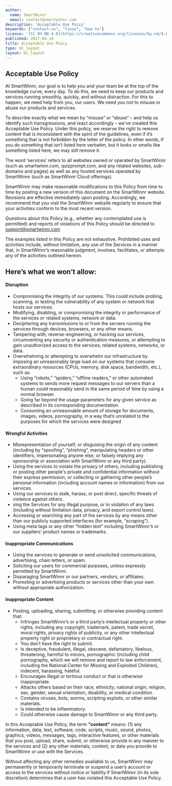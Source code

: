 ```yaml
---
author:
  name: SmartWinnr
  email: contact@smartwinnr.com
description: 'Acceptable Use Poicy'
keywords: ["contact-us", "linux", "how to"]
license: '[CC BY-ND 4.0](https://creativecommons.org/licenses/by-nd/4.0)'
published: 2017-04-14
title: Acceptable Use Poicy
type: ml_layout
layout: ml_layout
---
```


<section>
  <div class="ml-this-tile padding50 ml-margin-top-sections ml-margin-top20">
    <div class="row ml_top_container ml-prodfeaturerow ml-margin-top50">
      <!-- <div class="col-md-12"> -->
        <h1>Acceptable Use Policy</h1>
        <p class="ml_body_text_black ml-margin-left20">
          At SmartWinnr, our goal is to help you and your team be at the top of the knowledge curve, every day. To do this, we need to keep our products and services running smoothly, quickly, and without distraction. For this to happen, we need help from you,
          our users. We need you not to misuse or abuse our products and services.
        </p>
        <p class="ml_body_text_black ml-margin-left20">
          To describe exactly what we mean by “misuse” or “abuse” – and help us identify such transgressions, and react accordingly – we’ve created this Acceptable Use Policy. Under this policy, we reserve the right to remove content that is inconsistent with the
          spirit of the guidelines, even if it’s something that is not forbidden by the letter of the policy. In other words, if you do something that isn’t listed here verbatim, but it looks or smells like something listed here, we may still remove it.
        </p>
        <p class="ml_body_text_black ml-margin-left20">
          The word ‘services’ refers to all websites owned or operated by SmartWinnr (such as smartwinnr.com, quizprompt.com, and any related websites, sub-domains and pages) as well as any hosted services operated by SmartWinnr (such as SmartWinnr Cloud offerings).
        </p>
        <p class="ml_body_text_black ml-margin-left20">
          SmartWinnr may make reasonable modifications to this Policy from time to time by posting a new version of this document on the SmartWinnr website. Revisions are effective immediately upon posting. Accordingly, we recommend that you visit the SmartWinnr
          website regularly to ensure that your activities conform to the most recent version.
        </p>
        <p class="ml_body_text_black ml-margin-left20">
          Questions about this Policy (e.g., whether any contemplated use is permitted) and reports of violations of this Policy should be directed to <a href="mailto:support@smartwinnr.com?subject=SmartWinnr Support">support@smartwinnr.com</a>
        </p>
        <p class="ml_body_text_black ml-margin-left20">
          The examples listed in this Policy are not exhaustive. Prohibited uses and activities include, without limitation, any use of the Services in a manner that, in SmartWinnr’s reasonable judgment, involves, facilitates, or attempts any of the activities outlined hereon.
        </p>
      <!-- </div> -->
    </div>
    <div class="row ml-container padding10">
      <div class="col-md-12">
        <h1>Here’s what we won’t allow:</h1>
        <!-- <h4 class="ml-title">Here’s what we won’t allow:</h4> -->
      </div>
    </div>
      <div class="row ml-container ml-prodfeaturerow">
        <div class="col-md-12">
          <h4 class="ml-title-blue ml-font20 ml-margin-bottom20">Disruption</h4>
          <ul class="ml_padding_left0">
            <li class="ml_body_text_black ml-list-style-disc">Compromising the integrity of our systems. This could include probing, scanning, or testing the vulnerability of any system or network that hosts our services.</li>
            <li class="ml_body_text_black ml-list-style-disc">Modifying, disabling, or compromising the integrity or performance of the services or related systems, network or data.</li>
            <li class="ml_body_text_black ml-list-style-disc">Deciphering any transmissions to or from the servers running the services through devices, browsers, or any other means.</li>
            <li class="ml_body_text_black ml-list-style-disc">Tampering with, reverse-engineering, or hacking our services, circumventing any security or authentication measures, or attempting to gain unauthorized access to the services, related systems, networks, or data.</li>
            <li class="ml_body_text_black ml-list-style-disc">Overwhelming or attempting to overwhelm our infrastructure by imposing an unreasonably large load on our systems that consume extraordinary resources (CPUs, memory, disk space, bandwidth, etc.), such as:
              <ul class="ml_padding_left0">
                <li class="ml_body_text_black ml-list-style-circle">
                  Using “robots,” “spiders,” “offline readers,” or other automated systems to sends more request messages to our servers than a human could reasonably send in the same period of time by using a normal browser.
                </li>
                <li class="ml_body_text_black ml-list-style-circle">
                  Going far beyond the usage parameters for any given service as described in its corresponding documentation.
                </li>
                <li class="ml_body_text_black ml-list-style-circle">
                  Consuming an unreasonable amount of storage for documents, images, videos, pornography, in a way that’s unrelated to the purposes for which the services were designed
                </li>
              </ul></li>
          </ul></div>
      </div>
      <div class="row ml-container ml-prodfeaturerow ml-margin-top20">
        <div class="col-md-12">
          <h4 class="ml-title-blue ml-font20 ml-margin-bottom20">Wrongful Activities</h4>
          <ul class="ml_padding_left0">
            <li class="ml_body_text_black ml-list-style-disc">Misrepresentation of yourself, or disguising the origin of any content (including by “spoofing”, “phishing”, manipulating headers or other identifiers, impersonating anyone else, or falsely implying any sponsorship or association with SmartWinnr or any third party).</li>
            <li class="ml_body_text_black ml-list-style-disc">Using the services to violate the privacy of others, including publishing or posting other people's private and confidential information without their express permission, or collecting or gathering other people’s personal information (including account names or information) from our services.</li>
            <li class="ml_body_text_black ml-list-style-disc">Using our services to stalk, harass, or post direct, specific threats of violence against others.</li>
            <li class="ml_body_text_black ml-list-style-disc">sing the Services for any illegal purpose, or in violation of any laws (including without limitation data, privacy, and export control laws).</li>
            <li class="ml_body_text_black ml-list-style-disc">Accessing or searching any part of the services by any means other than our publicly supported interfaces (for example, “scraping”).</li>
            <li class="ml_body_text_black ml-list-style-disc">Using meta tags or any other “hidden text” including SmartWinnr’s or our suppliers’ product names or trademarks.</li>
          </ul></div>
      </div>
      <div class="row ml-container ml-prodfeaturerow ml-margin-top20">
        <div class="col-md-12">
          <h4 class="ml-title-blue ml-font20 ml-margin-bottom20">Inappropriate Communications</h4>
          <ul class="ml_padding_left0">
            <li class="ml_body_text_black ml-list-style-disc">Using the services to generate or send unsolicited communications, advertising, chain letters, or spam.</li>
            <li class="ml_body_text_black ml-list-style-disc">Soliciting our users for commercial purposes, unless expressly permitted by SmartWinnr.</li>
            <li class="ml_body_text_black ml-list-style-disc">Disparaging SmartWinnr or our partners, vendors, or affiliates.</li>
            <li class="ml_body_text_black ml-list-style-disc">Promoting or advertising products or services other than your own without appropriate authorization.</li>
          </ul></div>
      </div>
      <div class="row ml-container ml-prodfeaturerow ml-margin-top20 ml-margin-bottom30">
        <div class="col-md-12">
          <h4 class="ml-title-blue ml-font20 ml-margin-bottom20">Inappropriate Content</h4>
          <ul class="ml_padding_left0">
            <li class="ml_body_text_black ml-list-style-disc">Posting, uploading, sharing, submitting, or otherwise providing content that:
            <ul class="ml_padding_left0">
              <li class="ml_body_text_black ml-list-style-circle">Infringes SmartWinnr’s or a third party’s intellectual property or other rights, including any copyright, trademark, patent, trade secret, moral rights, privacy rights of publicity, or any other intellectual property right or proprietary or contractual right.</li>
              <li class="ml_body_text_black ml-list-style-circle">You don’t have the right to submit.</li>
              <li class="ml_body_text_black ml-list-style-circle">Is deceptive, fraudulent, illegal, obscene, defamatory, libelous, threatening, harmful to minors, pornographic (including child pornography, which we will remove and report to law enforcement, including the National Center for Missing and Exploited Children),
              indecent, harassing, hateful.</li>
              <li class="ml_body_text_black ml-list-style-circle">Encourages illegal or tortious conduct or that is otherwise inappropriate.</li>
              <li class="ml_body_text_black ml-list-style-circle">Attacks others based on their race, ethnicity, national origin, religion, sex, gender, sexual orientation, disability, or medical condition.</li>
              <li class="ml_body_text_black ml-list-style-circle">Contains viruses, bots, worms, scripting exploits, or other similar materials.</li>
              <li class="ml_body_text_black ml-list-style-circle">Is intended to be inflammatory.</li>
              <li class="ml_body_text_black ml-list-style-circle">Could otherwise cause damage to SmartWinnr or any third party.</li>
            </ul></li></ul><p class="ml_body_text_black ml-margin-left20">
            In this Acceptable Use Policy, the term <strong>"content"</strong> means: (1) any information, data, text, software, code, scripts, music, sound, photos, graphics, videos, messages, tags, interactive features, or other materials that you post, upload, share, submit, or
            otherwise provide in any manner to the services and (2) any other materials, content, or data you provide to SmartWinnr or use with the Services.
          </p>
          <p class="ml_body_text_black ml-margin-left20">
            Without affecting any other remedies available to us, SmartWinnr may permanently or temporarily terminate or suspend a user’s account or access to the services without notice or liability if SmartWinnr (in its sole discretion) determines that a user has
            violated this Acceptable Use Policy.
          </p>
        </div>
      </div>
  </div>
</section>
